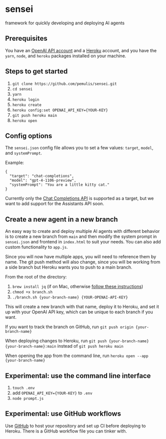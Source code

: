 # sensei
framework for quickly developing and deploying AI agents

## Prerequisites

You have an [OpenAI API account](https://openai.com/blog/openai-api) and a [Heroku](https://signup.heroku.com/) account, and you have the `yarn`, `node`, and `heroku` packages installed on your machine.

## Steps to get started

1. `git clone https://github.com/pemulis/sensei.git`
2. `cd sensei`
3. `yarn`
4. `heroku login`
5. `heroku create`
6. `heroku config:set OPENAI_API_KEY={YOUR-KEY}`
7. `git push heroku main`
8. `heroku open`

## Config options

The `sensei.json` config file allows you to set a few values: `target`, `model`, and `systemPrompt`.

Example:

```
{
  "target": "chat-completions",
  "model": "gpt-4-1106-preview",
  "systemPrompt": "You are a little kitty cat."
}
```

Currently only the [Chat Completions API](https://platform.openai.com/docs/guides/text-generation/chat-completions-api) is supported as a target, but we want to add support for the Assistants API soon.

## Create a new agent in a new branch

An easy way to create and deploy multiple AI agents with different behavior is to create a new branch from `main` and then modify the system prompt in `sensei.json` and frontend in `index.html` to suit your needs. You can also add custom functionality to `app.js`.

Since you will now have multiple apps, you will need to reference them by name. The git push method will also change, since you will be working from a side branch but Heroku wants you to push to a main branch.

From the root of the directory:

1. `brew install jq` (if on Mac, otherwise [follow these instructions](https://jqlang.github.io/jq/download/))
2. `chmod +x branch.sh`
3. `./branch.sh {your-branch-name} {YOUR-OPENAI-API-KEY}`

This will create a new branch with that name, deploy it to Heroku, and set it up with your OpenAI API key, which can be unique to each branch if you want.

If you want to track the branch on GitHub, run `git push origin {your-branch-name}`

When deploying changes to Heroku, run `git push {your-branch-name} {your-branch-name}:main` instead of `git push heroku main`

When opening the app from the command line, run `heroku open --app {your-branch-name}`

## Experimental: use the command line interface

1. `touch .env`
2. add `OPENAI_API_KEY={YOUR-KEY}` to `.env`
3. `node prompt.js`

## Experimental: use GitHub workflows

Use [GitHub](https://github.com/) to host your repository and set up CI before deploying to Heroku. There is a GitHub workflow file you can tinker with. 